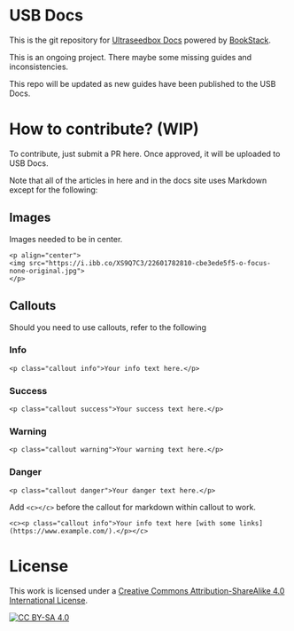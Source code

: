 # USB Docs

This is the git repository for [Ultraseedbox Docs](https://docs.usbx.me/) powered by [BookStack](https://www.bookstackapp.com/).

This is an ongoing project. There maybe some missing guides and inconsistencies.

This repo will be updated as new guides have been published to the USB Docs.

# How to contribute? (WIP)

To contribute, just submit a PR here. Once approved, it will be uploaded to USB Docs.

Note that all of the articles in here and in the docs site uses Markdown except for the following:

## Images

Images needed to be in center.

```
<p align="center">
<img src="https://i.ibb.co/XS9Q7C3/22601782810-cbe3ede5f5-o-focus-none-original.jpg">
</p>
```
## Callouts

Should you need to use callouts, refer to the following 

### Info

```
<p class="callout info">Your info text here.</p>
```

### Success

```
<p class="callout success">Your success text here.</p>
```

### Warning

```
<p class="callout warning">Your warning text here.</p>
```

### Danger

```
<p class="callout danger">Your danger text here.</p>
```

Add `<c></c>` before the callout for markdown within callout to work.

```
<c><p class="callout info">Your info text here [with some links](https://www.example.com/).</p></c>
```

# License

This work is licensed under a [Creative Commons Attribution-ShareAlike 4.0
International License][cc-by-sa].

[![CC BY-SA 4.0][cc-by-sa-image]][cc-by-sa]

[cc-by-sa]: http://creativecommons.org/licenses/by-sa/4.0/
[cc-by-sa-image]: https://licensebuttons.net/l/by-sa/4.0/88x31.png
[cc-by-sa-shield]: https://img.shields.io/badge/License-CC%20BY--SA%204.0-lightgrey.svg